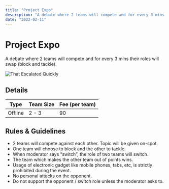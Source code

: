 ```yaml
---
title: "Project Expo"
description: "A debate where 2 teams will compete and for every 3 mins their roles will swap (block and tackle)."
date: "2022-02-11"
---
```


# Project Expo

A debate where 2 teams will compete and for every 3 mins their roles will swap (block and tackle).

<img src="/posters/7.png" alt="That Escalated Quickly" class="w-full lg:w-96 mx-auto object-cover" />

## Details

| Type    | Team Size | Fee (per team) |
| ------- | --------- | -------------- |
| Offline | 2 - 3     | 90             |

## Rules & Guidelines

-   2 teams will compete against each other. Topic will be given on-spot.
-   One team will choose to block and the other to tackle.
-   When moderator says “switch”, the role of two teams will switch.
-   The team which makes the other team out of points wins.
-   Usage of electronic gadget like mobile phones, tabs, etc, is strictly prohibited during the event.
-   No personal attacks on the opponent.
-   Do not support the opponent / switch role unless the moderator asks to.
